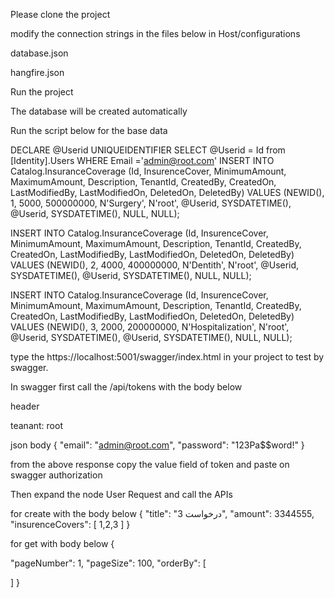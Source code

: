 Please clone the project


modify the connection strings in  the files below in Host/configurations

database.json

hangfire.json



Run the project

The database will be created automatically


Run the script below for the base data


DECLARE @Userid UNIQUEIDENTIFIER
SELECT @Userid = Id from [Identity].Users WHERE Email ='admin@root.com'
INSERT INTO Catalog.InsuranceCoverage (Id, InsurenceCover, MinimumAmount, MaximumAmount, Description, TenantId, CreatedBy, CreatedOn, LastModifiedBy, LastModifiedOn, DeletedOn, DeletedBy)
	VALUES (NEWID(), 1, 5000, 500000000, N'Surgery', N'root', @Userid, SYSDATETIME(), @Userid, SYSDATETIME(), NULL, NULL);

INSERT INTO Catalog.InsuranceCoverage (Id, InsurenceCover, MinimumAmount, MaximumAmount, Description, TenantId, CreatedBy, CreatedOn, LastModifiedBy, LastModifiedOn, DeletedOn, DeletedBy)
	VALUES (NEWID(), 2, 4000, 400000000, N'Dentith', N'root', @Userid, SYSDATETIME(), @Userid, SYSDATETIME(), NULL, NULL);


INSERT INTO Catalog.InsuranceCoverage (Id, InsurenceCover, MinimumAmount, MaximumAmount, Description, TenantId, CreatedBy, CreatedOn, LastModifiedBy, LastModifiedOn, DeletedOn, DeletedBy)
VALUES (NEWID(), 3, 2000, 200000000, N'Hospitalization', N'root', @Userid, SYSDATETIME(), @Userid, SYSDATETIME(), NULL, NULL);




type the https://localhost:5001/swagger/index.html in your project to test by swagger.

In swagger first call the /api/tokens with the body below

header 

teanant: root

json body
{
  "email": "admin@root.com",
  "password": "123Pa$$word!"
}


from the above response copy the value field of token and paste on swagger authorization


Then expand the node User Request and call the APIs

for create with the body below
{
  "title": "درخواست 3",
  "amount": 3344555,
  "insurenceCovers": [
    1,2,3
  ]
}


for get with body below
{
  
  "pageNumber": 1,
  "pageSize": 100,
  "orderBy": [
    
  ]
}